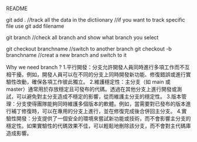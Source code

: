 README

git add .  //track all the data in the dictiionary 
           //if you want to track specific file use 
git add filename

git branch  //check all branch and show what branch you select

git checkout branchname  //switch to another branch
git checkout -b branchname  //creat a new branch and switch to it

Why we need branch ?
    1.平行開發：分支允許開發人員同時進行多項工作而不互相干擾。例如，開發人員可以在不同的分支上同時開發新功能、修復錯誤或進行實驗性改動，確保各項工作彼此獨立。 
    2.維護穩定性：主分支（如 main 或 master）通常用於存放穩定且可發布的代碼。透過在其他分支上進行開發或測試，可以避免對主分支造成不穩定的影響，從而維護主分支的穩定性。 
    3.版本管理：分支使得團隊能夠同時維護多個版本的軟體。例如，當需要對已發布的版本進行補丁修復時，可以在專用的分支上進行，並在修復完成後合併回主分支。 
    4.實驗性開發：分支提供了一個安全的環境來嘗試新功能或技術，而不會影響主分支的穩定性。如果實驗性的代碼效果不佳，可以輕鬆地刪除該分支，而不會對主代碼庫造成影響。